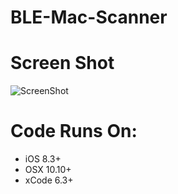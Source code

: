 # BLE-Mac-Scanner

# Screen Shot
![ScreenShot](https://github.com/samuraipapa/BLE-Mac-Scanner/blob/master/screen.png) 

# Code Runs On:
+ iOS 8.3+
+ OSX 10.10+
+ xCode 6.3+  
 

